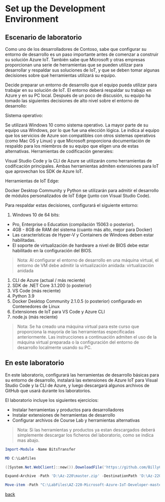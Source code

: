 # Set up the Development Environment

## Escenario de laboratorio

Como uno de los desarrolladores de Contoso, sabe que configurar su entorno de desarrollo es un paso importante antes de comenzar a construir su solución Azure IoT. También sabe que Microsoft y otras empresas proporcionan una serie de herramientas que se pueden utilizar para desarrollar y respaldar sus soluciones de IoT, y que se deben tomar algunas decisiones sobre qué herramientas utilizará su equipo.

Decide preparar un entorno de desarrollo que el equipo pueda utilizar para trabajar en su solución de IoT. El entorno deberá respaldar su trabajo en Azure y en su PC local. Después de un poco de discusión, su equipo ha tomado las siguientes decisiones de alto nivel sobre el entorno de desarrollo:

Sistema operativo: 

Se utilizará Windows 10 como sistema operativo. La mayor parte de su equipo usa Windows, por lo que fue una elección lógica. Le indica al equipo que los servicios de Azure son compatibles con otros sistemas operativos (como Mac OS y Linux) y que Microsoft proporciona documentación de respaldo para los miembros de su equipo que eligen una de estas alternativas.
Herramientas de codificación generales: 

Visual Studio Code y la CLI de Azure se utilizarán como herramientas de codificación principales. Ambas herramientas admiten extensiones para IoT que aprovechan los SDK de Azure IoT.

Herramientas de IoT Edge: 

Docker Desktop Community y Python se utilizarán para admitir el desarrollo de módulos personalizados de IoT Edge (junto con Visual Studio Code).

Para respaldar estas decisiones, configurará el siguiente entorno:

1. Windows 10 de 64 bits: 

- Pro, Enterprise o Education (compilación 15063 o posterior). 
- 4GB - 8GB de RAM del sistema (cuanto más alto, mejor para Docker)
- Las características de Hyper-V y Containers de Windows deben estar habilitadas.
- El soporte de virtualización de hardware a nivel de BIOS debe estar habilitado en la configuración del BIOS.

> Nota: Al configurar el entorno de desarrollo en una máquina virtual, el entorno de VM debe admitir la virtualización anidada: virtualización anidada

1. CLI de Azure (actual / más reciente)
2. SDK de .NET Core 3.1.200 (o posterior)
3. VS Code (más reciente)
4. Python 3.9
5. Docker Desktop Community 2.1.0.5 (o posterior) configurado en Contenedores de Linux
6. Extensiones de IoT para VS Code y Azure CLI
7. node.js (más reciente)

> Nota: Se ha creado una máquina virtual para este curso que proporciona la mayoría de las herramientas especificadas anteriormente. Las instrucciones a continuación admiten el uso de la máquina virtual preparada o la configuración del entorno de desarrollo localmente usando su PC.

## En este laboratorio

En este laboratorio, configurará las herramientas de desarrollo básicas para su entorno de desarrollo, instalará las extensiones de Azure IoT para Visual Studio Code y la CLI de Azure, y luego descargará algunos archivos de GitHub que usará durante los laboratorios. 

El laboratorio incluye los siguientes ejercicios:

- Instalar herramientas y productos para desarrolladores
- Instalar extensiones de herramientas de desarrollo
- Configurar archivos de Course Lab y herramientas alternativas

> Nota: Si las herramientas y productos ya estan descargados deberá simplemente descargar los ficheros del laboratorio, como se indica mas abajo.

```powershell
Import-Module -Name BitsTransfer
```

```powershell
MD C:\Labfiles
```

```powershell
([System.Net.WebClient]::new()).DownloadFile('https://github.com/BillyClassTime/IoTonAWeek/raw/master/master.zip', 'D:\Az-220\master.zip')
```

```powershell
Expand-Archive -Path 'D:\Az-220\master.zip' -DestinationPath 'D:\Az-220'
```

```powershell
Move-item -Path "C:\LabFiles\AZ-220-Microsoft-Azure-IoT-Developer-master\AllFiles\*" -Destination "C:\LabFiles" -confirm:$false
```

[back](../Readme.md)